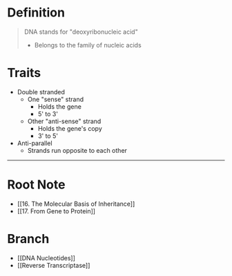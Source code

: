 # Definition
> DNA stands for "deoxyribonucleic acid"
> - Belongs to the family of nucleic acids
# Traits
- Double stranded
	- One "sense" strand
		- Holds the gene
		- 5' to 3'
	- Other "anti-sense" strand
		- Holds the gene's copy
		- 3' to 5'
- Anti-parallel
	- Strands run opposite to each other
***
# Root Note
- [[16. The Molecular Basis of Inheritance]]
- [[17. From Gene to Protein]]
# Branch
- [[DNA Nucleotides]]
- [[Reverse Transcriptase]]